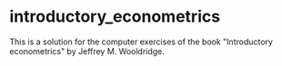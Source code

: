 # introductory_econometrics
This is a solution for the computer exercises of the book "Introductory econometrics" by Jeffrey M. Wooldridge.
